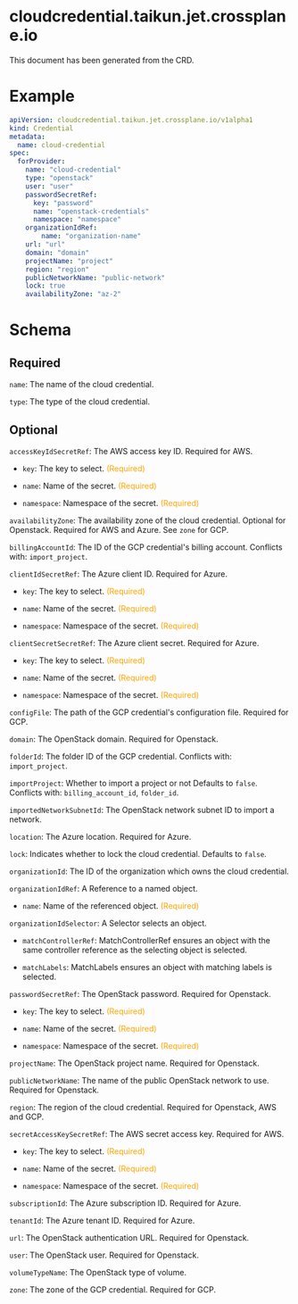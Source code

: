 
cloudcredential.taikun.jet.crossplane.io
========================================


This document has been generated from the CRD.
  

# Example


```yaml
apiVersion: cloudcredential.taikun.jet.crossplane.io/v1alpha1
kind: Credential
metadata:
  name: cloud-credential
spec:
  forProvider:
    name: "cloud-credential"
    type: "openstack"
    user: "user"
    passwordSecretRef:
      key: "password"
      name: "openstack-credentials"
      namespace: "namespace"
    organizationIdRef:
        name: "organization-name"
    url: "url"
    domain: "domain"
    projectName: "project"
    region: "region"
    publicNetworkName: "public-network"
    lock: true
    availabilityZone: "az-2"

```  

# Schema
  

## Required
  
`name`: The name of the cloud credential.
  
`type`: The type of the cloud credential.
  

## Optional
  
`accessKeyIdSecretRef`: The AWS access key ID. Required for AWS.

* `key`: The key to select.<font color="orange"> (Required)</font>  

* `name`: Name of the secret.<font color="orange"> (Required)</font>  

* `namespace`: Namespace of the secret.<font color="orange"> (Required)</font>  
  
`availabilityZone`: The availability zone of the cloud credential. Optional for Openstack. Required for AWS and Azure. See `zone` for GCP.
  
`billingAccountId`: The ID of the GCP credential's billing account. Conflicts with: `import_project`.
  
`clientIdSecretRef`: The Azure client ID. Required for Azure.

* `key`: The key to select.<font color="orange"> (Required)</font>  

* `name`: Name of the secret.<font color="orange"> (Required)</font>  

* `namespace`: Namespace of the secret.<font color="orange"> (Required)</font>  
  
`clientSecretSecretRef`: The Azure client secret. Required for Azure.

* `key`: The key to select.<font color="orange"> (Required)</font>  

* `name`: Name of the secret.<font color="orange"> (Required)</font>  

* `namespace`: Namespace of the secret.<font color="orange"> (Required)</font>  
  
`configFile`: The path of the GCP credential's configuration file. Required for GCP.
  
`domain`: The OpenStack domain. Required for Openstack.
  
`folderId`: The folder ID of the GCP credential. Conflicts with: `import_project`.
  
`importProject`: Whether to import a project or not Defaults to `false`. Conflicts with: `billing_account_id`, `folder_id`.
  
`importedNetworkSubnetId`: The OpenStack network subnet ID to import a network.
  
`location`: The Azure location. Required for Azure.
  
`lock`: Indicates whether to lock the cloud credential. Defaults to `false`.
  
`organizationId`: The ID of the organization which owns the cloud credential.
  
`organizationIdRef`: A Reference to a named object.

* `name`: Name of the referenced object.<font color="orange"> (Required)</font>  
  
`organizationIdSelector`: A Selector selects an object.

* `matchControllerRef`: MatchControllerRef ensures an object with the same controller reference as the selecting object is selected.  

* `matchLabels`: MatchLabels ensures an object with matching labels is selected.  
  
`passwordSecretRef`: The OpenStack password. Required for Openstack.

* `key`: The key to select.<font color="orange"> (Required)</font>  

* `name`: Name of the secret.<font color="orange"> (Required)</font>  

* `namespace`: Namespace of the secret.<font color="orange"> (Required)</font>  
  
`projectName`: The OpenStack project name. Required for Openstack.
  
`publicNetworkName`: The name of the public OpenStack network to use. Required for Openstack.
  
`region`: The region of the cloud credential. Required for Openstack, AWS and GCP.
  
`secretAccessKeySecretRef`: The AWS secret access key. Required for AWS.

* `key`: The key to select.<font color="orange"> (Required)</font>  

* `name`: Name of the secret.<font color="orange"> (Required)</font>  

* `namespace`: Namespace of the secret.<font color="orange"> (Required)</font>  
  
`subscriptionId`: The Azure subscription ID. Required for Azure.
  
`tenantId`: The Azure tenant ID. Required for Azure.
  
`url`: The OpenStack authentication URL. Required for Openstack.
  
`user`: The OpenStack user. Required for Openstack.
  
`volumeTypeName`: The OpenStack type of volume.
  
`zone`: The zone of the GCP credential. Required for GCP.
  
